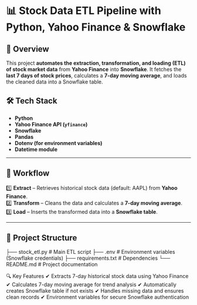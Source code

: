 # 📊 Stock Data ETL Pipeline with Python, Yahoo Finance & Snowflake  

## 🚀 Overview  
This project **automates the extraction, transformation, and loading (ETL) of stock market data** from **Yahoo Finance** into **Snowflake**. It fetches the **last 7 days of stock prices**, calculates a **7-day moving average**, and loads the cleaned data into a Snowflake table.

## 🛠️ Tech Stack  
- **Python**
- **Yahoo Finance API (`yfinance`)**
- **Snowflake**
- **Pandas**
- **Dotenv (for environment variables)**
- **Datetime module**

---

## 📌 Workflow  
1️⃣ **Extract** – Retrieves historical stock data (default: AAPL) from **Yahoo Finance**.  
2️⃣ **Transform** – Cleans the data and calculates a **7-day moving average**.  
3️⃣ **Load** – Inserts the transformed data into a **Snowflake table**.

---

## 📂 Project Structure  
├── stock_etl.py # Main ETL script 
├── .env # Environment variables (Snowflake credentials)
├── requirements.txt # Dependencies
└── README.md # Project documentation

🔍 Key Features
✔ Extracts 7-day historical stock data using Yahoo Finance
✔ Calculates 7-day moving average for trend analysis
✔ Automatically creates Snowflake table if not exists
✔ Handles missing data and ensures clean records
✔ Environment variables for secure Snowflake authentication

